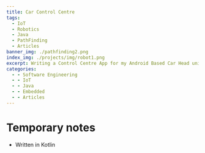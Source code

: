 ```yaml
---
title: Car Control Centre
tags:
  - IoT
  - Robotics
  - Java
  - PathFinding
  - Articles
banner_img: ./pathfinding2.png
index_img: ./projects/img/robot1.png
excerpt: Writing a Control Centre App for my Android Based Car Head unit.
categories:
  - - Software Engineering
  - - IoT
  - - Java
  - - Embedded
  - - Articles
---
```

# Temporary notes
- Written in Kotlin




